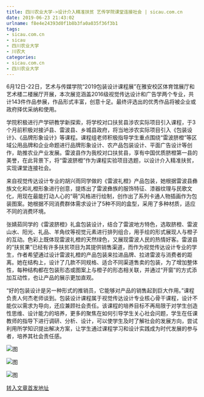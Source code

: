 ```yaml
---
title: 四川农业大学->设计介入精准扶贫 艺传学院课堂连接社会 | sicau.com.cn
date: 2019-06-23 21:43:02
urlname: f8e4e24393d0f1b8b3fa0a035f36f3b1
tags: 
- sicau.com.cn
- sicau
- 四川农业大学
- 川农大
categories:
- sicau.com.cn
- 四川农业大学
---
```



6月12日-22日，艺术与传媒学院“2019包装设计课程展”在雅安校区体育馆展厅和艺术楼二楼展厅开展，本次展览涵盖2016级视觉传达设计和广告学两个专业，共计143件作品参展，作品形式丰富，创意十足。最终评选出的优秀作品将被企业或政府择优采纳和使用。

学院积极进行产学研教学新探索，将学校对口扶贫县涉农实际项目引入课程，于3个月前积极对接泸县、雷波县、乡城县政府，将当地涉农实际项目引入《包装设计》、《品牌形象设计》等课程。课程组老师积极指导学生重点围绕“雷波脐橙”等区域公用品牌和企业命题进行品牌形象设计、农产品包装设计、平面广告设计等创作，助推农业产业发展。雷波县作为我校对口扶贫县，享有中国优质脐橙第一县的美誉，在此背景下，将“雷波脐橙”作为课程实验项目选题，以设计介入精准扶贫，实现课堂连接社会。

来自视觉传达设计专业的胡兴雨同学做的《雷波礼橙》产品包装，她根据雷波县彝族文化和礼橙形象进行创意，提炼出了雷波彝族的服饰特征、漆器纹理与民歌文化，用现在最能打动人心的“萌”风格进行绘制，创作出了系列卡通人物插画作为包装图案。她根据不同消费群体需求设计了5种不同的盒型，采用了多种材质，适应不同的消费环境。

张婧茹同学的《雷波脐橙》礼盒包装设计，结合了雷波地方特色，选取脐橙、雷波山水、阳光、礼品、羊角纹等视觉元素进行排列组合，用手绘的形式展现人与橙子的互动。色彩上既体现雷波礼橙的天然绿色，又展现雷波人民的热情好客。雷波县的“扶贫果”已经有许多扶贫项目为其提供销售渠道，而作为视觉传达设计专业的学生，作者希望通过设计雷波礼橙的产品包装来拉进品牌、拉进雷波与消费者的距离。她在结构上，设计了几款不同规格、适合不同渠道售卖的包装，为了增加整体性，每种结构都在包装形态或图案上与橙子的形态相关联，并通过“开窗”的方式添加互动性，也让产品的展示更加直观。

“好的包装设计是另一种形式的推销员，它能够对产品的销售起到巨大作用。”课程负责人何杰老师谈到。包装设计课程属于视觉传达设计专业核心骨干课程，设计不能仅以需求为导向，还应兼顾社会责任。该课程的培养目标不再局限于对学生创造性思维、设计能力的培养，更多的聚焦在如何引导学生关心社会问题，学生在任课教师的指导下进行调研、分析、设计，可以使学生及时了解社会的发展方向，尝试利用所学知识提出解决方案，让学生通过课程学习和设计实践成为时代发展的参与者，培养其社会责任感。



![图](https://news.sicau.edu.cn/__local/1/B2/B0/45C6891A1D571A8D6B143353F9F_89F57C37_6D941.png)

![图](https://news.sicau.edu.cn/__local/0/4A/A5/73946AFBE8095DE09CC1FDACC13_3AA5843F_5D7C9.png)

![图](https://news.sicau.edu.cn/__local/5/D7/91/A7F3A59DE08189AEE6709DC7527_C0320FE3_74264.png)

[转入文章首发地址](https://news.sicau.edu.cn/info/1078/52238.htm)